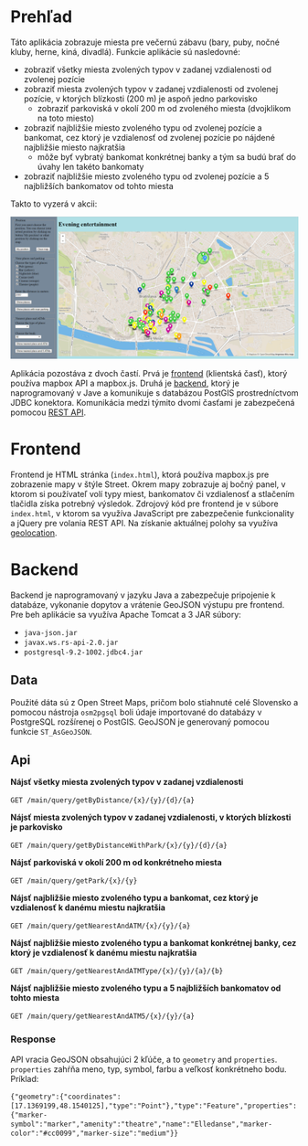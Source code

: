 # Prehľad

Táto aplikácia zobrazuje miesta pre večernú zábavu (bary, puby, nočné kluby, herne, kiná, divadlá). Funkcie aplikácie sú nasledovné:
- zobraziť všetky miesta zvolených typov v zadanej vzdialenosti od zvolenej pozície
- zobraziť miesta zvolených typov v zadanej vzdialenosti od zvolenej pozície, v ktorých blízkosti (200 m) je aspoň jedno parkovisko
	- zobraziť parkoviská v okolí 200 m od zvoleného miesta (dvojklikom na toto miesto)
- zobraziť najbližšie miesto zvoleného typu od zvolenej pozície a bankomat, cez ktorý je vzdialenosť od zvolenej pozície po nájdené najbližšie miesto najkratšia
	- môže byť vybratý bankomat konkrétnej banky a tým sa budú brať do úvahy len takéto bankomaty
- zobraziť najbližšie miesto zvoleného typu od zvolenej pozície a 5 najbližších bankomatov od tohto miesta

Takto to vyzerá v akcii:

![Screenshot](screenshot.png)

Aplikácia pozostáva z dvoch častí. Prvá je [frontend](#frontend) (klientská časť), ktorý používa mapbox API a mapbox.js. Druhá je [backend](#backend), ktorý je naprogramovaný v Jave a komunikuje s databázou PostGIS prostredníctvom JDBC konektora. Komunikácia medzi týmito dvomi časťami je zabezpečená pomocou [REST API](#api).

# Frontend

Frontend je HTML stránka (`index.html`), ktorá používa mapbox.js pre zobrazenie mapy v štýle Street. Okrem mapy zobrazuje aj bočný panel, v ktorom si používateľ volí typy miest, bankomatov či vzdialenosť a stlačením tlačidla získa potrebný výsledok. Zdrojový kód pre frontend je v súbore `index.html`, v ktorom sa využíva JavaScript pre zabezpečenie funkcionality a jQuery pre volania REST API. Na získanie aktuálnej polohy sa využíva [geolocation](https://developer.mozilla.org/en-US/docs/Web/API/Geolocation/Using_geolocation).

# Backend

Backend je naprogramovaný v jazyku Java a zabezpečuje pripojenie k databáze, vykonanie dopytov a vrátenie GeoJSON výstupu pre frontend. Pre beh aplikácie sa využíva Apache Tomcat a 3 JAR súbory:
- `java-json.jar`
- `javax.ws.rs-api-2.0.jar`
- `postgresql-9.2-1002.jdbc4.jar`

## Data

Použité dáta sú z Open Street Maps, pričom bolo stiahnuté celé Slovensko a pomocou nástroja `osm2pgsql` boli údaje importované do databázy v PostgreSQL rozšírenej o PostGIS. GeoJSON je generovaný pomocou funkcie `ST_AsGeoJSON`.

## Api

**Nájsť všetky miesta zvolených typov v zadanej vzdialenosti**

`GET /main/query/getByDistance/{x}/{y}/{d}/{a}`

**Nájsť miesta zvolených typov v zadanej vzdialenosti, v ktorých blízkosti je parkovisko**

`GET /main/query/getByDistanceWithPark/{x}/{y}/{d}/{a}`

**Nájsť parkoviská v okolí 200 m od konkrétneho miesta**

`GET /main/query/getPark/{x}/{y}`

**Nájsť najbližšie miesto zvoleného typu a bankomat, cez ktorý je vzdialenosť k danému miestu najkratšia**

`GET /main/query/getNearestAndATM/{x}/{y}/{a}`

**Nájsť najbližšie miesto zvoleného typu a bankomat konkrétnej banky, cez ktorý je vzdialenosť k danému miestu najkratšia**

`GET /main/query/getNearestAndATMType/{x}/{y}/{a}/{b}`

**Nájsť najbližšie miesto zvoleného typu a 5 najbližších bankomatov od tohto miesta**

`GET /main/query/getNearestAndATM5/{x}/{y}/{a}`


### Response

API vracia GeoJSON obsahujúci 2 kľúče, a to `geometry` and `properties`. `properties` zahŕňa meno, typ, symbol, farbu a veľkosť konkrétneho bodu. Príklad:
```
{"geometry":{"coordinates":[17.1369199,48.1540125],"type":"Point"},"type":"Feature","properties":{"marker-symbol":"marker","amenity":"theatre","name":"Elledanse","marker-color":"#cc0099","marker-size":"medium"}}
```